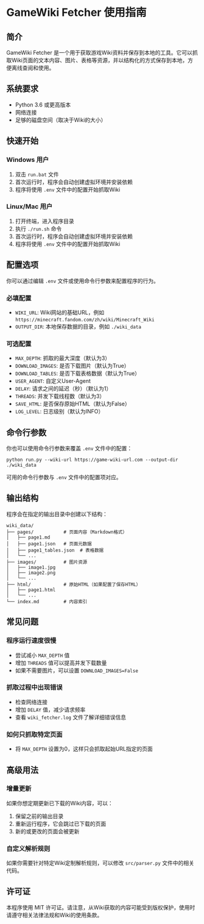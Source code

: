 # GameWiki Fetcher 使用指南

## 简介

GameWiki Fetcher 是一个用于获取游戏Wiki资料并保存到本地的工具。它可以抓取Wiki页面的文本内容、图片、表格等资源，并以结构化的方式保存到本地，方便离线查阅和使用。

## 系统要求

- Python 3.6 或更高版本
- 网络连接
- 足够的磁盘空间（取决于Wiki的大小）

## 快速开始

### Windows 用户

1. 双击 `run.bat` 文件
2. 首次运行时，程序会自动创建虚拟环境并安装依赖
3. 程序将使用 `.env` 文件中的配置开始抓取Wiki

### Linux/Mac 用户

1. 打开终端，进入程序目录
2. 执行 `./run.sh` 命令
3. 首次运行时，程序会自动创建虚拟环境并安装依赖
4. 程序将使用 `.env` 文件中的配置开始抓取Wiki

## 配置选项

你可以通过编辑 `.env` 文件或使用命令行参数来配置程序的行为。

### 必填配置

- `WIKI_URL`: Wiki网站的基础URL，例如 `https://minecraft.fandom.com/zh/wiki/Minecraft_Wiki`
- `OUTPUT_DIR`: 本地保存数据的目录，例如 `./wiki_data`

### 可选配置

- `MAX_DEPTH`: 抓取的最大深度（默认为3）
- `DOWNLOAD_IMAGES`: 是否下载图片（默认为True）
- `DOWNLOAD_TABLES`: 是否下载表格数据（默认为True）
- `USER_AGENT`: 自定义User-Agent
- `DELAY`: 请求之间的延迟（秒）（默认为1）
- `THREADS`: 并发下载线程数（默认为3）
- `SAVE_HTML`: 是否保存原始HTML（默认为False）
- `LOG_LEVEL`: 日志级别（默认为INFO）

## 命令行参数

你也可以使用命令行参数来覆盖 `.env` 文件中的配置：

```
python run.py --wiki-url https://game-wiki-url.com --output-dir ./wiki_data
```

可用的命令行参数与 `.env` 文件中的配置项对应。

## 输出结构

程序会在指定的输出目录中创建以下结构：

```
wiki_data/
├── pages/           # 页面内容（Markdown格式）
│   ├── page1.md
│   ├── page1.json   # 页面元数据
│   ├── page1_tables.json  # 表格数据
│   └── ...
├── images/          # 图片资源
│   ├── image1.jpg
│   ├── image2.png
│   └── ...
├── html/            # 原始HTML（如果配置了保存HTML）
│   ├── page1.html
│   └── ...
└── index.md         # 内容索引
```

## 常见问题

### 程序运行速度很慢

- 尝试减小 `MAX_DEPTH` 值
- 增加 `THREADS` 值可以提高并发下载数量
- 如果不需要图片，可以设置 `DOWNLOAD_IMAGES=False`

### 抓取过程中出现错误

- 检查网络连接
- 增加 `DELAY` 值，减少请求频率
- 查看 `wiki_fetcher.log` 文件了解详细错误信息

### 如何只抓取特定页面

- 将 `MAX_DEPTH` 设置为0，这样只会抓取起始URL指定的页面

## 高级用法

### 增量更新

如果你想定期更新已下载的Wiki内容，可以：

1. 保留之前的输出目录
2. 重新运行程序，它会跳过已下载的页面
3. 新的或更改的页面会被更新

### 自定义解析规则

如果你需要针对特定Wiki定制解析规则，可以修改 `src/parser.py` 文件中的相关代码。

## 许可证

本程序使用 MIT 许可证。请注意，从Wiki获取的内容可能受到版权保护，使用时请遵守相关法律法规和Wiki的使用条款。 
